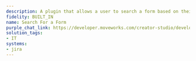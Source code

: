 ```yaml
---
description: A plugin that allows a user to search a form based on their query.
fidelity: BUILT_IN
name: Search For a Form
purple_chat_link: https://developer.moveworks.com/creator-studio/developer-tools/purple-chat?purple_chat_v1=%7B%22settings%22%3A%7B%22colorStyle%22%3A%22LIGHT%22%2C%22startTime%22%3A%2211%3A43+AM%22%2C%22defaultPerson%22%3A%22GWEN%22%2C%22editable%22%3Atrue%2C%22botName%22%3A%22%22%2C%22botImageUrl%22%3A%22%22%7D%2C%22messages%22%3A%5B%7B%22from%22%3A%22USER%22%2C%22text%22%3A%22I+need+to+buy+a+new+iPhone.%22%7D%2C%7B%22from%22%3A%22BOT%22%2C%22text%22%3A%22To+purchase+a+new+iPhone%2C+you+can+fill+out+one+of+the+following+forms.%22%2C%22cards%22%3A%5B%7B%22title%22%3A%22Apple+iPhone+13%22%2C%22buttons%22%3A%5B%7B%22style%22%3A%22PRIMARY%22%2C%22text%22%3A%22Complete+this+request%22%7D%5D%7D%2C%7B%22title%22%3A%22Apple+iPhone+13+Pro%22%2C%22buttons%22%3A%5B%7B%22style%22%3A%22%22%2C%22text%22%3A%22Complete+this+request%22%7D%5D%7D%2C%7B%22title%22%3A%22Corporate+Mobile+Devices+-+Bulk+Orders%22%2C%22buttons%22%3A%5B%7B%22style%22%3A%22%22%2C%22text%22%3A%22Complete+this+request%22%7D%5D%7D%5D%7D%5D%7D
solution_tags:
- IT
systems:
- jira
---
```

